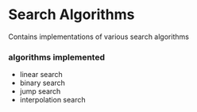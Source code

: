# Search Algorithms

Contains implementations of various search algorithms<br>

### algorithms implemented
- linear search
- binary search
- jump search
- interpolation search
